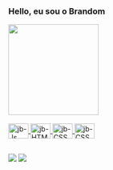 ### Hello, eu sou o Brandom 



<div align="left">
  <a href="https://github.com/brandomx">
  <img height="180em" src="https://github-readme-stats.vercel.app/api?username=brandomx&show_icons=true&theme=dark&include_all_commits=true&count_private=true"/>
</div>


<div style="display: inline_block"><br>
  <img align="center" alt="jb-Js" height= "30" width="40" src="https://cdn.jsdelivr.net/gh/devicons/devicon/icons/javascript/javascript-original.svg">
  <img align="center" alt="jb-HTML" height= "30" width="40" src="https://cdn.jsdelivr.net/gh/devicons/devicon/icons/html5/html5-original.svg">
  <img align="center" alt="jb-CSS" height= "30" width="40" src="https://cdn.jsdelivr.net/gh/devicons/devicon/icons/css3/css3-original.svg">
  <img align="center" alt="jb-CSS" height= "30" width="40" src="https://icongr.am/devicon/java-original-wordmark.svg?size=128&color=currentColor.svg">




</div>

##

<div>

<a href="https://www.linkedin.com/in/jonas-brandom-681005165/" target="_blank"><img src="https://img.shields.io/badge/-LinkedIn-%230077B5?style=for-the-badge&logo=linkedin&logoColor=white" target="_blank"></a>
  <a href = "mailto:contatojonasbrandom10@gmail.com"><img src="https://img.shields.io/badge/Gmail-D14836?style=for-the-badge&logo=gmail&logoColor=white"></a>


</div>

